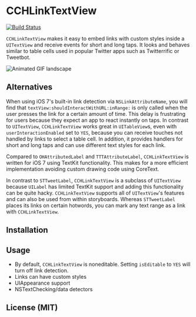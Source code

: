 CCHLinkTextView
===============

[![Build Status](https://travis-ci.org/choefele/CCHLinkTextView.png)](https://travis-ci.org/choefele/CCHLinkTextView)

`CCHLinkTextView` makes it easy to embed links with custom styles inside a `UITextView` and receive events for short and long taps. It looks and behaves similar to table cells used in popular Twitter apps such as Twitterrific or Tweetbot.

![Animated GIF landscape]()

## Alternatives

When using iOS 7's built-in link detection via `NSLinkAttributeName`, you will find that `textView:shouldInteractWithURL:inRange:` is only called when the user presses the link for a certain amount of time. This delay is frustrating for users because they expect an app to react instantly on taps. In contrast to `UITextView`, `CCHLinkTextView` works great in `UITableView`s, even with `userInteractionEnabled` set to `YES`, because you can receive touches not handled by links to select a table cell. In addition, it provides handlers for short and long taps and can use different text styles for each link.

Compared to `OHAttributedLabel` and `TTTAttributeLabel`, `CCHLinkTextView` is written for iOS 7 using TextKit functionality. This makes for a more efficient implementation avoiding custom drawing code using CoreText. 

In contrast to `STTweetLabel`, `CCHLinkTextView` is a subclass of `UITextView` because `UILabel` has limited TextKit support and adding this functionality can be quite hacky. `CCHLinkTextView` supports all of `UITextView`'s features and can also be used from within storyboards. Whereas `STTweetLabel` places its links on certain hotwords, you can mark any text range as a link with `CCHLinkTextView`. 

## Installation

## Usage

- By default, `CCHLinkTextView` is noneditable. Setting `isEditable` to `YES` will turn off link detection.
- Links can have custom styles 
- UIAppearance support
- NSTextChecking/data detectors

## License (MIT)
